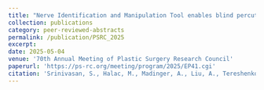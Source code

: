 ```yaml
---
title: "Nerve Identification and Manipulation Tool enables blind percutaneous nerve localization and intervention."
collection: publications
category: peer-reviewed-abstracts
permalink: /publication/PSRC_2025
excerpt:
date: 2025-05-04
venue: '70th Annual Meeting of Plastic Surgery Research Council'
paperurl: 'https://ps-rc.org/meeting/program/2025/EP41.cgi'
citation: 'Srinivasan, S., Halac, M., Madinger, A., Liu, A., Tereshenko, V., McCormack, M. M., Austen, W. G., Jr., Gfrerer, L., & Kochheiser, M. (n.d.). Nerve Identification and Manipulation Tool enables blind percutaneous nerve localization and intervention. 70th Annual Meeting of Plastic Surgery Research Council (PSRC).'
---
```


